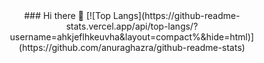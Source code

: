 <div align="center">
  ### Hi there 👋
  [![Top Langs](https://github-readme-stats.vercel.app/api/top-langs/?username=ahkjeflhkeuvha&layout=compact%&hide=html)](https://github.com/anuraghazra/github-readme-stats)
</div>

<!--
**ahkjeflhkeuvha/ahkjeflhkeuvha** is a ✨ _special_ ✨ repository because its `README.md` (this file) appears on your GitHub profile.

Here are some ideas to get you started:

- 🔭 I’m currently working on ...
- 🌱 I’m currently learning ...
- 👯 I’m looking to collaborate on ...
- 🤔 I’m looking for help with ...
- 💬 Ask me about ...
- 📫 How to reach me: ...
- 😄 Pronouns: ...
- ⚡ Fun fact: ...
-->

